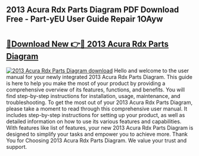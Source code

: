 ## 2013 Acura Rdx Parts Diagram PDF Download Free - Part-yEU User Guide Repair 1OAyw

# <h2><a href="http://dfmdyzg.blite.top/?on=2013+Acura+Rdx+Parts+Diagram">🔗Download New 👉🔴 2013 Acura Rdx Parts Diagram</a></h2>

[![2013 Acura Rdx Parts Diagram download](https://i.imgur.com/lujVjoI.png)](http://dfmdyzg.blite.top/?on=2013+Acura+Rdx+Parts+Diagram)
Hello and welcome to the user manual for your newly integrated 2013 Acura Rdx Parts Diagram. This guide is here to help you make the most of your product by providing a comprehensive overview of its features, functions, and benefits. You will find step-by-step instructions for installation, usage, maintenance, and troubleshooting. To get the most out of your 2013 Acura Rdx Parts Diagram, please take a moment to read through this comprehensive user manual. It includes step-by-step instructions for setting up your product, as well as detailed information on how to use its various features and capabilities. With features like list of features, your new 2013 Acura Rdx Parts Diagram is designed to simplify your tasks and empower you to achieve more. Thank You for Choosing 2013 Acura Rdx Parts Diagram. We value your trust and support.
